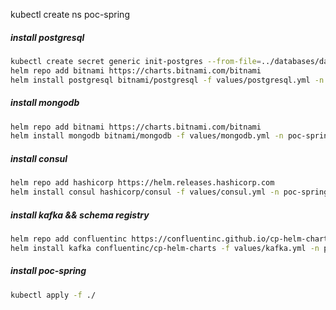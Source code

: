 kubectl create ns poc-spring

##### install postgresql
```bash
kubectl create secret generic init-postgres --from-file=../databases/data/postgres-entrypoint/init-postgres.sql -n poc-spring 
helm repo add bitnami https://charts.bitnami.com/bitnami
helm install postgresql bitnami/postgresql -f values/postgresql.yml -n poc-spring --version 10.2.4
```

##### install mongodb
```bash
helm repo add bitnami https://charts.bitnami.com/bitnami
helm install mongodb bitnami/mongodb -f values/mongodb.yml -n poc-spring --version 10.5.0
```

##### install consul
```bash
helm repo add hashicorp https://helm.releases.hashicorp.com
helm install consul hashicorp/consul -f values/consul.yml -n poc-spring --version 0.20.1
```

##### install kafka && schema registry
```bash
helm repo add confluentinc https://confluentinc.github.io/cp-helm-charts/
helm install kafka confluentinc/cp-helm-charts -f values/kafka.yml -n poc-spring --version 0.6.0
```

##### install poc-spring
```bash
kubectl apply -f ./
```


